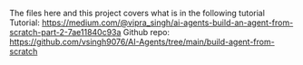 The files here and this project covers what is in the following tutorial
Tutorial: https://medium.com/@vipra_singh/ai-agents-build-an-agent-from-scratch-part-2-7ae11840c93a
Github repo: https://github.com/vsingh9076/AI-Agents/tree/main/build-agent-from-scratch
